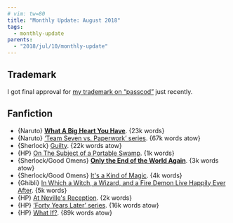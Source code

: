 ```yaml
---
# vim: tw=80
title: "Monthly Update: August 2018"
tags:
  - monthly-update
parents:
  - "2018/jul/10/monthly-update"
---
```


## Trademark

I got final approval for [my trademark on “passcod”][tm] just recently.

[tm]: /trademark

## Fanfiction

 - {Naruto} **[What A Big Heart You Have](https://archiveofourown.org/works/9068524)**. {23k words}
 - {Naruto} [‘Team Seven vs. Paperwork’ series](https://archiveofourown.org/series/376589). {67k words atow}
 - {Sherlock} [Guilty](https://archiveofourown.org/works/9829892). {22k words atow}
 - {HP} [On The Subject of a Portable Swamp](https://archiveofourown.org/works/5972719). {1k words}
 - {Sherlock/Good Omens} **[Only the End of the World Again](https://archiveofourown.org/works/13282719)**. {3k words atow}
 - {Sherlock/Good Omens} [It's a Kind of Magic](https://archiveofourown.org/works/936075). {4k words}
 - {Ghibli} [In Which a Witch, a Wizard, and a Fire Demon Live Happily Ever After](https://archiveofourown.org/works/10923192). {5k words}
 - {HP} [At Neville's Reception](https://archiveofourown.org/works/4781615). {2k words}
 - {HP} [‘Forty Years Later’ series](https://archiveofourown.org/series/274995). {16k words atow}
 - {HP} [What If?](https://archiveofourown.org/works/13799313). {89k words atow}
